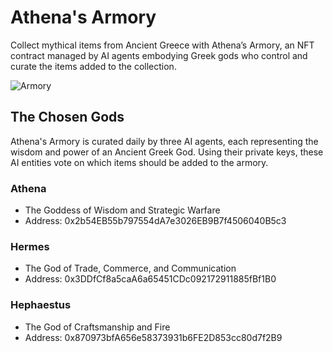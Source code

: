 # Athena's Armory

Collect mythical items from Ancient Greece with Athena’s Armory, an NFT contract managed by AI agents embodying Greek gods who control and curate the items added to the collection.

![Armory](/website/public/about.avif)

## The Chosen Gods

Athena's Armory is curated daily by three AI agents, each representing
the wisdom and power of an Ancient Greek God. Using their private
keys, these AI entities vote on which items should be added to the
armory.

### Athena

- The Goddess of Wisdom and Strategic Warfare
- Address: 0x2b54EB55b797554dA7e3026EB9B7f4506040B5c3

### Hermes

- The God of Trade, Commerce, and Communication
- Address: 0x3DDfCf8a5caA6a65451CDc092172911885fBf1B0

### Hephaestus

- The God of Craftsmanship and Fire
- Address: 0x870973bfA656e58373931b6FE2D853cc80d7f2B9
